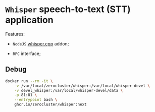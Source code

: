 # `Whisper` speech-to-text (STT) application

Features:

- `NodeJS` [whisper.cpp](https://github.com/ggml-org/whisper.cpp) addon;

- `RPC` interface;

## Debug

```sh
docker run --rm -it \
    -v /var/local/zerocluster/whisper:/var/local/whisper-devel \
    -v devel_whisper:/var/local/whisper-devel/data \
    -p 81:81 \
    --entrypoint bash \
    ghcr.io/zerocluster/whisper:next
```
